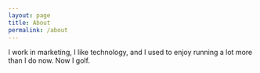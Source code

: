 ```yaml
---
layout: page
title: About
permalink: /about
---
```


I work in marketing, I like technology, and I used to enjoy running a lot more than I do now. Now I golf.
